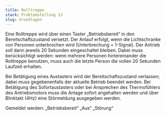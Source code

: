 ```yaml
---
title: Rolltreppe
stack: Problemstellung 13
slug: Grundlagen
---
```


Eine Rolltreppe wird über einen Taster „Betriebsbereit“ in den Bereitschaftszustand versetzt.
Der Anlauf erfolgt, wenn die Lichtschranke von Personen unterbrochen wird
(Unterbrechung = 1-Signal). Der Antrieb soll dann jeweils 20 Sekunden eingeschaltet bleiben. Dabei muss berücksichtigt werden: wenn mehrere Personen hintereinander die Rolltreppe benutzen, muss auch die letzte Person die vollen 20 Sekunden Laufzeit erhalten.

Bei Betätigung eines Austasters wird der Bereitschaftszustand verlassen; dabei muss gegebenenfalls der aktuelle Betrieb beendet werden. Bei Betätigung des Sofortaustasters oder bei Ansprechen des Thermofühlers des Antriebsmotors muss die Anlage sofort angehalten werden und über Blinktakt (4Hz) eine Störmeldung ausgegeben werden.

Gemeldet werden:
„Betriebsbereit“
„Aus“
„Störung“
